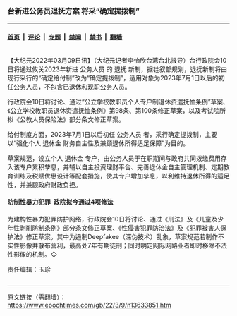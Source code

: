 ### 台新进公务员退抚方案 将采“确定提拨制”

---

#### [首页](../../../..?n13633851) &nbsp;|&nbsp; [评论](../../../../../epoch-comment?n13633851) &nbsp;|&nbsp; [专题](../../../../../epoch-special?n13633851) &nbsp;|&nbsp; [禁闻](../../../../../epoch-news?n13633851) &nbsp;|&nbsp; [禁书](../../../../../books?n13633851) &nbsp;|&nbsp; [翻墙](https://github.com/gfw-breaker/nogfw/blob/master/README.md?n13633851)


<div class="column" id="artbody" itemprop="articleBody">
 <!-- article content begin -->
 <p>
  【大纪元2022年03月09日讯】（大纪元记者李怡欣台湾台北报导）台行政院会10日将通过攸关2023年新进
  <ok href="https://www.epochtimes.com/gb/tag/%E5%85%AC%E5%8A%A1%E4%BA%BA%E5%91%98.html">
   公务人员
  </ok>
  的
  <ok href="https://www.epochtimes.com/gb/tag/%E9%80%80%E6%8A%9A.html">
   退抚
  </ok>
  新制，据铨叙部规划，退抚新制将由现行采行的“确定给付制”改为“确定提拨制”，适用对象为2023年7月1日以后的初任公务人员，不包含已退休和现职公务人员。
 </p>
 <p>
  行政院会10日将讨论、通过“公立学校教职员个人专户制退休资遣抚恤条例”草案、《公立学校教职员退休资遣抚恤条例》第98条、第100条修正草案，以及考试院所拟《公教人员保险法》部分条文修正草案。
 </p>
 <p>
  给付制度方面，2023年7月1日以后初任
  <ok href="https://www.epochtimes.com/gb/tag/%E5%85%AC%E5%8A%A1%E4%BA%BA%E5%91%98.html">
   公务人员
  </ok>
  者，采行确定提拨制，主要以“强化个人
  <ok href="https://www.epochtimes.com/gb/tag/%E9%80%80%E4%BC%91%E9%87%91.html">
   退休金
  </ok>
  财务自主性及兼顾退休所得适足保障”为目的。
 </p>
 <p>
  草案规范，设立个人
  <ok href="https://www.epochtimes.com/gb/tag/%E9%80%80%E4%BC%91%E9%87%91.html">
   退休金
  </ok>
  专户，由公务人员于在职期间与政府共同拨缴费用存入该专户累积孳息，并辅以自主投资理财平台、完善退休金自主管理机制、定期教育训练及税赋优惠设计等配套措施，使其专户增加孳息，以利维持退休所得的适足性，并兼顾政府财政负担。
 </p>
 <h4>
  防制性暴力犯罪  政院拟今通过4项修法
 </h4>
 <p>
  为建构性暴力犯罪防护网络，行政院会10日将讨论、通过《刑法》及《儿童及少年性剥削防制条例》部分条文修正草案、《性侵害犯罪防治法》及《犯罪被害人保护法》修正草案。其中为遏制Deepfakee（深伪技术）乱象，草案规范若制作不实性影像并散布营利，最高处7年有期徒刑；同时明定网际网路业者即时移除不法性影像的机制。◇
 </p>
 <p>
  责任编辑：玉珍
 </p>
 <!-- article content end -->
</div>


---

原文链接（需翻墙）：https://www.epochtimes.com/gb/22/3/9/n13633851.htm